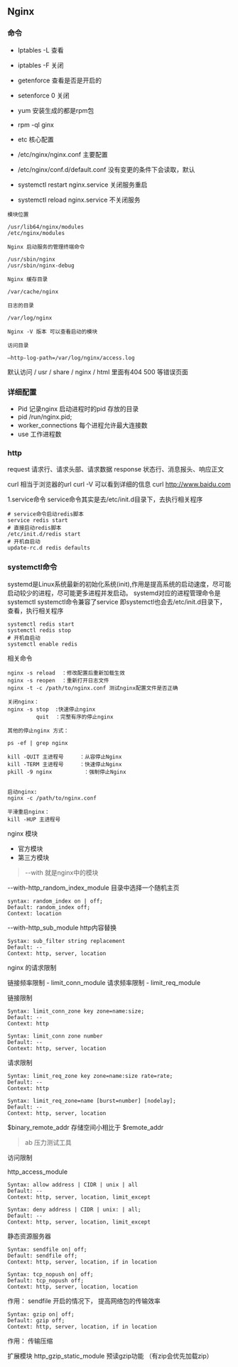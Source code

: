 ## Nginx

### 命令
- Iptables -L 查看
- iptables -F 关闭

- getenforce 查看是否是开启的
- setenforce 0 关闭

- yum 安装生成的都是rpm包
- rpm -ql ginx

- etc 核心配置

- /etc/nginx/nginx.conf 主要配置
- /etc/nginx/conf.d/default.conf 没有变更的条件下会读取，默认
- systemctl restart nginx.service 关闭服务重启
- systemctl reload nginx.service  不关闭服务
```
模块位置

/usr/lib64/nginx/modules
/etc/nginx/modules 

Nginx 启动服务的管理终端命令

/usr/sbin/nginx
/usr/sbin/nginx-debug

Nginx 缓存目录

/var/cache/nginx

日志的目录

/var/log/nginx 

Nginx -V 版本 可以查看启动的模块

访问目录

—http-log-path=/var/log/nginx/access.log

```
默认访问
 / usr / share / nginx / html
 里面有404 500 等错误页面
### 详细配置

- Pid 记录nginx 启动进程时的pid 存放的目录
- pid /run/nginx.pid;
- worker_connections  每个进程允许最大连接数
- use 工作进程数

### http
 request 
 请求行、请求头部、请求数据
 response
 状态行、消息报头、响应正文

 curl 相当于浏览器的url
 curl -V 可以看到详细的信息
 curl http://www.baidu.com


1.service命令
service命令其实是去/etc/init.d目录下，去执行相关程序 
```
# service命令启动redis脚本
service redis start
# 直接启动redis脚本
/etc/init.d/redis start
# 开机自启动
update-rc.d redis defaults
```
### systemctl命令
systemd是Linux系统最新的初始化系统(init),作用是提高系统的启动速度，尽可能启动较少的进程，尽可能更多进程并发启动。
systemd对应的进程管理命令是systemctl
systemctl命令兼容了service
即systemctl也会去/etc/init.d目录下，查看，执行相关程序
```
systemctl redis start
systemctl redis stop
# 开机自启动
systemctl enable redis
```

相关命令
```
nginx -s reload  ：修改配置后重新加载生效
nginx -s reopen  ：重新打开日志文件
nginx -t -c /path/to/nginx.conf 测试nginx配置文件是否正确

关闭nginx：
nginx -s stop  :快速停止nginx
         quit  ：完整有序的停止nginx

其他的停止nginx 方式：

ps -ef | grep nginx

kill -QUIT 主进程号     ：从容停止Nginx
kill -TERM 主进程号     ：快速停止Nginx
pkill -9 nginx          ：强制停止Nginx


启动nginx:
nginx -c /path/to/nginx.conf

平滑重启nginx：
kill -HUP 主进程号
```

nginx 模块
- 官方模块
- 第三方模块
> --with 就是nginx中的模块

--with-http_random_index_module   目录中选择一个随机主页
```
syntax: random_index on | off;
Default: random_index off;
Context: location
```

--with-http_sub_module
http内容替换
```
Systax: sub_filter string replacement
Default: --
Context: http, server, location
```

nginx 的请求限制

链接频率限制 - limit_conn_module
请求频率限制 - limit_req_module

链接限制
```
Syntax: limit_conn_zone key zone=name:size;
Default: --
Context: http

Syntax: limit_conn zone number
Default: --
Context: http, server, location
```

请求限制

```
Syntax: limit_req_zone key zone=name:size rate=rate;
Default: --
Context: http

Syntax: limit_req_zone=name [burst=number] [nodelay];
Default: --
Context: http, server, location
```
$binary_remote_addr 存储空间小相比于 $remote_addr

> ab 压力测试工具 


访问限制

http_access_module

```
Syntax: allow address | CIDR | unix | all
Default: --
Context: http, server, location, limit_except

Syntax: deny address | CIDR | unix: | all;
Default: --
Context: http, server, location, limit_except
```

静态资源服务器
```
Syntax: sendfile on| off;
Default: sendfile off;
Context: http, server, location, if in location
```

```
Syntax: tcp_nopush on| off;
Default: tcp_nopush off;
Context: http, server, location, location
```
作用： sendfile 开启的情况下， 提高网络包的传输效率

```
Syntax: gzip on| off;
Default: gzip off;
Context: http, server, location, if in location
```
作用： 传输压缩

扩展模块
http_gzip_static_module 预读gzip功能 （有zip会优先加载zip）